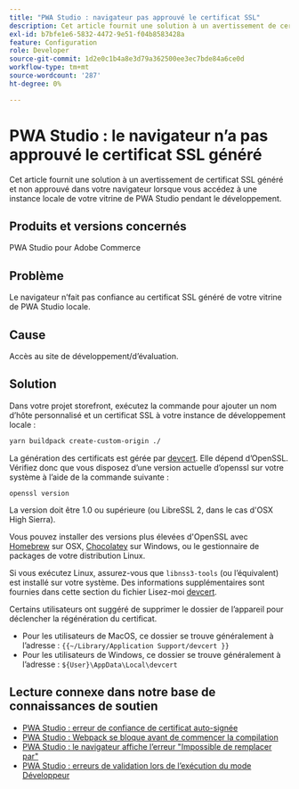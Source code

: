 ```yaml
---
title: "PWA Studio : navigateur pas approuvé le certificat SSL"
description: Cet article fournit une solution à un avertissement de certificat SSL généré et non approuvé dans votre navigateur lorsque vous accédez à une instance locale de votre vitrine de PWA Studio pendant le développement.
exl-id: b7bfe1e6-5832-4472-9e51-f04b8583428a
feature: Configuration
role: Developer
source-git-commit: 1d2e0c1b4a8e3d79a362500ee3ec7bde84a6ce0d
workflow-type: tm+mt
source-wordcount: '287'
ht-degree: 0%

---
```


# PWA Studio : le navigateur n’a pas approuvé le certificat SSL généré

Cet article fournit une solution à un avertissement de certificat SSL généré et non approuvé dans votre navigateur lorsque vous accédez à une instance locale de votre vitrine de PWA Studio pendant le développement.

## Produits et versions concernés

PWA Studio pour Adobe Commerce

## Problème

Le navigateur n’fait pas confiance au certificat SSL généré de votre vitrine de PWA Studio locale.

## Cause

Accès au site de développement/d’évaluation.

## Solution

Dans votre projet storefront, exécutez la commande pour ajouter un nom d’hôte personnalisé et un certificat SSL à votre instance de développement locale :

```sh
yarn buildpack create-custom-origin ./
```

La génération des certificats est gérée par [devcert](https://github.com/davewasmer/devcert). Elle dépend d’OpenSSL. Vérifiez donc que vous disposez d’une version actuelle d’openssl sur votre système à l’aide de la commande suivante :

`openssl version`

La version doit être 1.0 ou supérieure (ou LibreSSL 2, dans le cas d&#39;OSX High Sierra).

Vous pouvez installer des versions plus élevées d&#39;OpenSSL avec [Homebrew](https://brew.sh/) sur OSX, [Chocolatey](https://chocolatey.org/) sur Windows, ou le gestionnaire de packages de votre distribution Linux.

Si vous exécutez Linux, assurez-vous que `libnss3-tools` (ou l’équivalent) est installé sur votre système. Des informations supplémentaires sont fournies dans cette section du fichier Lisez-moi [devcert](https://github.com/davewasmer/devcert#skipcertutil).

Certains utilisateurs ont suggéré de supprimer le dossier de l’appareil pour déclencher la régénération du certificat.

* Pour les utilisateurs de MacOS, ce dossier se trouve généralement à l’adresse : `{{~/Library/Application Support/devcert }}`
* Pour les utilisateurs de Windows, ce dossier se trouve généralement à l’adresse : `${User}\AppData\Local\devcert`

## Lecture connexe dans notre base de connaissances de soutien

* [PWA Studio : erreur de confiance de certificat auto-signée](https://support.magento.com/hc/en-us/articles/360038973172)
* [PWA Studio : Webpack se bloque avant de commencer la compilation](/help/troubleshooting/miscellaneous/pwa-studio-webpack-hangs-before-beginning-compilation.md)
* [PWA Studio : le navigateur affiche l’erreur &quot;Impossible de remplacer par&quot;](/help/troubleshooting/miscellaneous/pwa-studio-browser-displays-cannot-proxy-to-error.md)
* [PWA Studio : erreurs de validation lors de l’exécution du mode Développeur](/help/troubleshooting/miscellaneous/pwa-studio-validation-errors-when-running-developer-mode.md)
